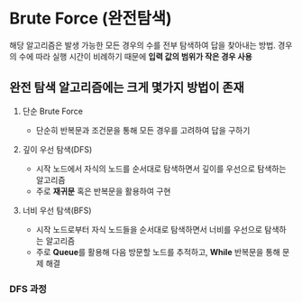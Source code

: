 # Brute Force (완전탐색)

해당 알고리즘은 발생 가능한 모든 경우의 수를 전부 탐색하여 답을 찾아내는 방법.
경우의 수에 따라 실행 시간이 비례하기 때문에 **입력 값의 범위가 작은 경우 사용**


## 완전 탐색 알고리즘에는 크게 몇가지 방법이 존재
1. 단순 Brute Force
   - 단순히 반복문과 조건문을 통해 모든 경우를 고려하여 답을 구하기

2. 깊이 우선 탐색(DFS)
   - 시작 노드에서 자식의 노드를 순서대로 탐색하면서 깊이를 우선으로 탐색하는 알고리즘
   - 주로 **재귀문** 혹은 반복문을 활용하여 구현

3. 너비 우선 탐색(BFS)
   - 시작 노드로부터 자식 노드들을 순서대로 탐색하면서 너비를 우선으로 탐색하는 알고리즘
   - 주로 **Queue**를 활용해 다음 방문할 노드를 추적하고, **While** 반복문을 통해 문제 해결



### DFS 과정



